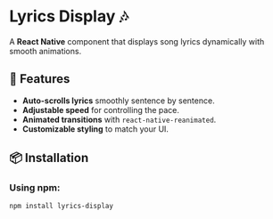 # Lyrics Display 🎶

A **React Native** component that displays song lyrics dynamically with smooth animations.

## 🚀 Features

- **Auto-scrolls lyrics** smoothly sentence by sentence.
- **Adjustable speed** for controlling the pace.
- **Animated transitions** with `react-native-reanimated`.
- **Customizable styling** to match your UI.

## 📦 Installation

### Using npm:

```sh
npm install lyrics-display
```
